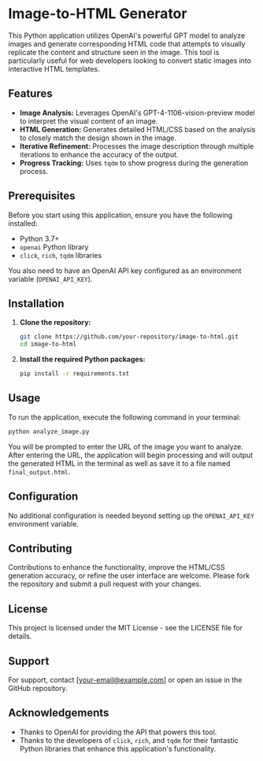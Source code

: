 # Image-to-HTML Generator

This Python application utilizes OpenAI's powerful GPT model to analyze images and generate corresponding HTML code that attempts to visually replicate the content and structure seen in the image. This tool is particularly useful for web developers looking to convert static images into interactive HTML templates.

## Features

- **Image Analysis:** Leverages OpenAI's GPT-4-1106-vision-preview model to interpret the visual content of an image.
- **HTML Generation:** Generates detailed HTML/CSS based on the analysis to closely match the design shown in the image.
- **Iterative Refinement:** Processes the image description through multiple iterations to enhance the accuracy of the output.
- **Progress Tracking:** Uses `tqdm` to show progress during the generation process.

## Prerequisites

Before you start using this application, ensure you have the following installed:
- Python 3.7+
- `openai` Python library
- `click`, `rich`, `tqdm` libraries

You also need to have an OpenAI API key configured as an environment variable (`OPENAI_API_KEY`).

## Installation

1. **Clone the repository:**
   ```bash
   git clone https://github.com/your-repository/image-to-html.git
   cd image-to-html
   ```

2. **Install the required Python packages:**
   ```bash
   pip install -r requirements.txt
   ```

## Usage

To run the application, execute the following command in your terminal:

```bash
python analyze_image.py
```

You will be prompted to enter the URL of the image you want to analyze. After entering the URL, the application will begin processing and will output the generated HTML in the terminal as well as save it to a file named `final_output.html`.

## Configuration

No additional configuration is needed beyond setting up the `OPENAI_API_KEY` environment variable.

## Contributing

Contributions to enhance the functionality, improve the HTML/CSS generation accuracy, or refine the user interface are welcome. Please fork the repository and submit a pull request with your changes.

## License

This project is licensed under the MIT License - see the LICENSE file for details.

## Support

For support, contact [your-email@example.com] or open an issue in the GitHub repository.

## Acknowledgements

- Thanks to OpenAI for providing the API that powers this tool.
- Thanks to the developers of `click`, `rich`, and `tqdm` for their fantastic Python libraries that enhance this application's functionality.
